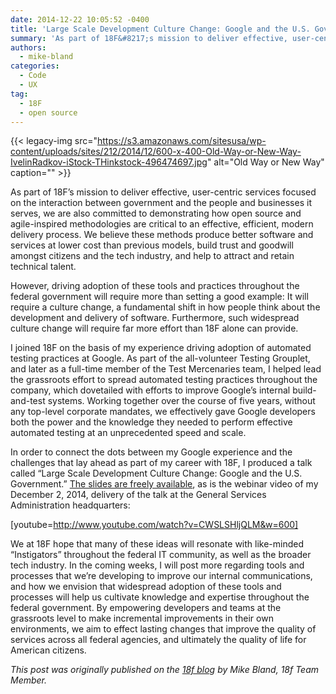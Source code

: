 ```yaml
---
date: 2014-12-22 10:05:52 -0400
title: 'Large Scale Development Culture Change: Google and the U.S. Government'
summary: 'As part of 18F&#8217;s mission to deliver effective, user-centric services focused on the interaction between government and the people and businesses it serves, we are also committed to demonstrating how open source and agile-inspired methodologies are critical to an effective, efficient, modern delivery process. We believe these methods produce better software and services at lower'
authors:
  - mike-bland
categories:
  - Code
  - UX
tag:
  - 18F
  - open source
---
```


{{< legacy-img src="https://s3.amazonaws.com/sitesusa/wp-content/uploads/sites/212/2014/12/600-x-400-Old-Way-or-New-Way-IvelinRadkov-iStock-THinkstock-496474697.jpg" alt="Old Way or New Way" caption="" >}} 

As part of 18F&#8217;s mission to deliver effective, user-centric services focused on the interaction between government and the people and businesses it serves, we are also committed to demonstrating how open source and agile-inspired methodologies are critical to an effective, efficient, modern delivery process. We believe these methods produce better software and services at lower cost than previous models, build trust and goodwill amongst citizens and the tech industry, and help to attract and retain technical talent.

However, driving adoption of these tools and practices throughout the federal government will require more than setting a good example: It will require a culture change, a fundamental shift in how people think about the development and delivery of software. Furthermore, such widespread culture change will require far more effort than 18F alone can provide.

I joined 18F on the basis of my experience driving adoption of automated testing practices at Google. As part of the all-volunteer Testing Grouplet, and later as a full-time member of the Test Mercenaries team, I helped lead the grassroots effort to spread automated testing practices throughout the company, which dovetailed with efforts to improve Google&#8217;s internal build-and-test systems. Working together over the course of five years, without any top-level corporate mandates, we effectively gave Google developers both the power and the knowledge they needed to perform effective automated testing at an unprecedented speed and scale.

In order to connect the dots between my Google experience and the challenges that lay ahead as part of my career with 18F, I produced a talk called &#8220;Large Scale Development Culture Change: Google and the U.S. Government.&#8221; [The slides are freely available](https://docs.google.com/a/gsa.gov/presentation/d/1cNUOaGrd9dZ6LN1cKotA7UYvaDyT9rXEMlXOpzREhC4/edit#slide=id.p), as is the webinar video of my December 2, 2014, delivery of the talk at the General Services Administration headquarters:

[youtube=http://www.youtube.com/watch?v=CWSLSHljQLM&w=600]

We at 18F hope that many of these ideas will resonate with like-minded &#8220;Instigators&#8221; throughout the federal IT community, as well as the broader tech industry. In the coming weeks, I will post more regarding tools and processes that we&#8217;re developing to improve our internal communications, and how we envision that widespread adoption of these tools and processes will help us cultivate knowledge and expertise throughout the federal government. By empowering developers and teams at the grassroots level to make incremental improvements in their own environments, we aim to effect lasting changes that improve the quality of services across all federal agencies, and ultimately the quality of life for American citizens.

_This post was originally published on the [18f blog](https://18f.gsa.gov/2014/12/11/large-scale-development-culture-change/) by Mike Bland, 18f Team Member._